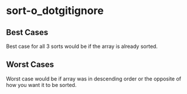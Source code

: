 # sort-o_dotgitignore

## Best Cases
Best case for all 3 sorts would be if the array is already sorted.

## Worst Cases
Worst case would be if array was in descending order or the opposite of how you want it to be sorted.

